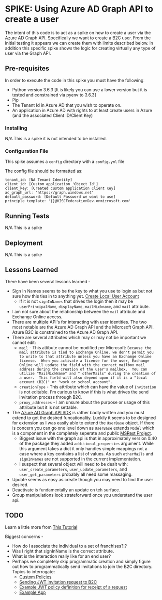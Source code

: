 # SPIKE: Using Azure AD Graph API to create a user

The intent of this code is to act as a spike on how to create a user via the Azure AD Graph API.  Specifically we want to create a B2C user.  From the initial testing it appears we can create them with limits described below.  In addition this specific spike shows the logic for creating virtually any type of user via the Graph API.

## Pre-requisites

In order to execute the code in this spike you must have the following:

* Python version 3.6.3 [It is likely you can use a lower version but it is tested and constrained via pyenv to 3.6.3]
* Pip
* The Tenant Id in Azure AD that you wish to operate on.
* An application in Azure AD with rights to at least create users in Azure (and the associated Client ID/Client Key)

### Installing

N/A This is a spike it is not intended to be installed.

### Configuration File

This spike assumes a `config` directory with a `config.yml` file

The config file should be formatted as:

```
tenant_id: [NA Tenant Identity]
client_id: [Custom application 'Object Id']
client_key: [Created custom application Client Key]
ad_graph_url: 'https://graph.windows.net' 
default_password: [Default Password we want to use]
principle_template: '{}@HISCFederationDev.onmicrosoft.com'

```

## Running Tests

N/A This is a spike

## Deployment

N/A This is a spike

## Lessons Learned

There have been several lessons learned -

* Sign In Names seems to be the key to what you use to login as but not sure how this ties in to anything yet.  [Create Local User Account](https://msdn.microsoft.com/en-us/library/azure/ad/graph/api/users-operations#CreateLocalAccountUser)
  * If it is not `signInNames` that drives the login then it may be `userPrincipalName`, `displayName`, `mailNickname`, and `mail` attribute.
* I am not sure about the relationship between the `mail` attribute and Exchange Online access.
* There are multiple API's for interacting with user identities.  The two most notable are the Azure AD Graph API and the Microsoft Graph API.  Azure B2C is constrained to the Azure AD Graph API.
* There are several attributes which may or may not be important we cannot edit:
  * `mail` - This attibute cannot be modified per Microsoft: `Because the mail attribute is tied to Exchange Online, we don't permit you to write to that attribute unless you have an Exchange Online license.  When you activate a license for the user, Exchange Online will update the field with the correct mailbox mail address during the creation of the user's mailbox.  You can utilize "MailNickName" and " otherMails" during the creation of a user.  This field will also depend upon if it is a "local account (B2C)" or "work or school account".`
  * `creationType` - This attribute which can have the value of `Invitation` is not editable.  I'm curious to know if this is what drives the send invitation process through B2C.
  * `proxy_addresses` - I am unsure about the purpose or usage of this attribute but it is not settable.
* The [Azure AD Graph API SDK](https://github.com/Azure/azure-sdk-for-python/tree/master/azure-graphrbac) is rather badly written and you must extend to get the desired funcationality.  Luckily it seems to be designed for extension as I was easily able to extend the `UserBase` object.  If there is concern you can go one level down as `UserBase` extends `Model` which is a component in the completely seperate and public [MSRest Project](https://github.com/Azure/msrest-for-python).
  * Biggest issue with the graph api is that in approximately version 0.40 of the package they added `additional_properties` argument.  While this argument takes a dict it only handles simple mappings not a case where a key contiains a list of values. As such `otherMails` and `signInNames` are not supported in the current implementation.
  * I suspect that several object will need to be dealt with: `user_create_parameters`, `user_update_parameters`, and `user_get_parameters` probably all need some massaging. 
* Update seems as easy as create though you may need to find the user desired.
* Deactivate is fundamentally an update on teh surface.
* Group manipulations look strateforward once you understand the user api.

## TODO

Learn a little more from [This Tutorial](https://docs.microsoft.com/en-us/azure/active-directory-b2c/active-directory-b2c-devquickstarts-graph-dotnet)

Biggest concerns -

* How do I associate the individual to a set of franchises?!?
* Was I right that signInName is the correct attribute.
* What is the interaction really like for an end user?
* Perhaps we completely skip programmatic creation and simply figure out how to programmatically send invitations to join the B2C directory.  Topics to interrogate:
   * [Custom Policies](https://docs.microsoft.com/en-us/azure/active-directory-b2c/active-directory-b2c-overview-custom)
   * [Sending JWT Invitation request to B2C](https://github.com/Azure-Samples/active-directory-b2c-advanced-policies/blob/master/wingtipgamesb2c/src/WingTipGamesWebApplication/Controllers/InvitationController.cs#LC90)
   * [Example JWT policy definition for receipt of a request](https://github.com/Azure-Samples/active-directory-b2c-advanced-policies/blob/master/wingtipgamesb2c/Policies/b2ctechready.onmicrosoft.com_B2C_1A_invitation.xml)
   * [Example App](https://wingtipgamesb2c.azurewebsites.net/Invitation/Create)
